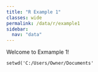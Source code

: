 ```yaml
---
title: "R Example 1"
classes: wide
permalink: /data/r/example1
sidebar:
  nav: "data"
---
```


Welcome to Exmample 1!

[](https://www.bls.gov/data/tools.htm)

`
setwd('C:/Users/Owner/Documents'
`
